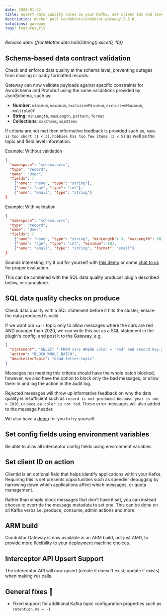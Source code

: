 ```yaml
---
date: 2024-01-22
title: Assert data quality rules on your Kafka, set client IDs and leverage ARM builds
description: docker pull conduktor/conduktor-gateway:2.5.0
solutions: gateway
tags: features,fix
---
```


*Release date: {frontMatter.date.toISOString().slice(0, 10)}*

## Schema-based data contract validation

Check and enforce data quality at the schema level, preventing outages from missing or badly formatted records.

Gateway can now validate payloads against specific constraints for AvroSchema and Protobuf using the same validations provided by JsonSchema, such as:

- **Number**: `minimum`, `maximum`, `exclusiveMinimum`, `exclusiveMaximum`, `multipleOf`
- **String**: `minLength`, `maxLength`, `pattern`, `format`
- **Collections**: `maxItems`, `minItems`

If criteria are not met then informative feedback is provided such as, `name is too short (1 < 3)`, `hobbies has too few items (3 < 5)` as well as the topic and field level information.

Example: Without validation

```json
{
  "namespace": "schema.avro",
  "type": "record",
  "name": "User",
  "fields": [
    {"name": "name", "type": "string"},
    {"name": "age", "type": "int"},
    {"name": "email", "type": "string"}
}
```

Example: With validation

```json
{
  "namespace": "schema.avro",
  "type": "record",
  "name": "User",
  "fields": [
    {"name": "name", "type": "string", "minLength": 3, "maxLength": 50},
    {"name": "age", "type": "int", "minimum": 18},
    {"name": "email", "type": "string", "format": "email"}
}
```

Sounds interesting, try it out for yourself with [this demo](https://github.com/conduktor/conduktor-gateway-demos/blob/main/safeguard-validate-schema-payload-json/Readme.md?utm_source=changelog&utm_medium=webpage&utm_campaign=data_quality_24) or come [chat to us](https://www.conduktor.io/contact/sales/?utm_source=changelog&utm_medium=webpage&utm_campaign=data_quality_24) for proper evaluation.

This can be combined with the SQL data quality producer plugin described below, or standalone.

## SQL data quality checks on produce

Check data quality with a SQL statement before it hits the cluster, ensure the data produced is valid.

If we want our `cars` topic only to allow messages where the cars are red AND younger than 2020, we can write this out as a SQL statement in the plugin's config, and post it to the Gateway, e.g.

```json
{
  "statement": "SELECT * FROM cars WHERE color = 'red' and record.key.year > 2020",
  "action": "BLOCK_WHOLE_BATCH",
  "deadLetterTopic": "dead-letter-topic"
}
```

Messages not meeting this criteria should have the whole batch blocked, however, we also have the option to block only the bad messages, or allow them in and log the action in the audit log.

Rejected messages will throw up informative feedback on why the data quality is insufficient such as `record is not produced because year is not > 2020`, or `because color is not red`. These error messages will also added to the message header.

We also have a [demo](https://github.com/conduktor/conduktor-gateway-demos/tree/main/sql-data-quality-producer?utm_source=changelog&utm_medium=webpage&utm_campaign=data_quality_24) for you to try yourself.

## Set config fields using environment variables

Be able to alias all interceptor config fields using environment variables.

## Set client ID on action

ClientId is an optional field that helps identify applications within your Kafka. Requiring this is set presents opportunities such as speedier debugging by narrowing down which applications affect which messages, or quota management.

Rather than simply block messages that don't have it set, you can instead choose to override the message metadata to set one. This can be done on all Kafka verbs i.e. produce, consume, admin actions and more.

## ARM build

Conduktor Gateway is now available in an ARM build, not just AMD, to provide more flexibility to your deployment machine choices.

## Interceptor API Upsert Support

The interceptor API will now upsert (create if doesn't exist, update if exists) when making `PUT` calls.

## General fixes 🔨

- Fixed support for additional Kafka topic configuration properties such as `retention.ms = -1`
